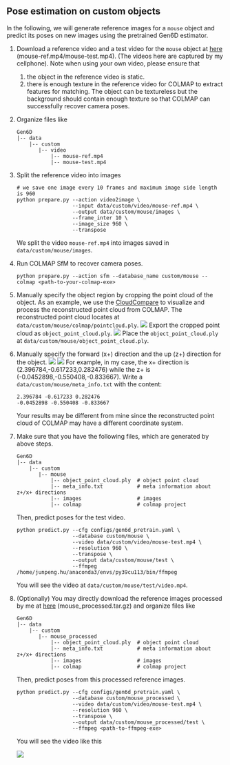 ## Pose estimation on custom objects

In the following, we will generate reference images for a `mouse` object and predict its poses on new images using the pretrained Gen6D estimator.

1. Download a reference video and a test video for the `mouse` object at [here](https://connecthkuhk-my.sharepoint.com/:f:/g/personal/yuanly_connect_hku_hk/EkWESLayIVdEov4YlVrRShQBkOVTJwgK0bjF7chFg2GrBg?e=Y8UpXu) (mouse-ref.mp4/mouse-test.mp4). (The videos here are captured by my cellphone).
   Note when using your own video, please ensure that 
    1) the object in the reference video is static. 
    2) there is enough texture in the reference video for COLMAP to extract features for matching. 
       The object can be textureless but the background should contain enough texture so that COLMAP can successfully recover camera poses.
2. Organize files like
   ```
   Gen6D
   |-- data
       |-- custom
          |-- video
              |-- mouse-ref.mp4
              |-- mouse-test.mp4
   ```
3. Split the reference video into images
   ```shell
   # we save one image every 10 frames and maximum image side length is 960
   python prepare.py --action video2image \
                     --input data/custom/video/mouse-ref.mp4 \
                     --output data/custom/mouse/images \
                     --frame_inter 10 \
                     --image_size 960 \
                     --transpose
   ```
   We split the video `mouse-ref.mp4` into images saved in `data/custom/mouse/images`.
4. Run COLMAP SfM to recover camera poses.
   ```shell
   python prepare.py --action sfm --database_name custom/mouse --colmap <path-to-your-colmap-exe>
   ```
5. Manually specify the object region by cropping the point cloud of the object. 
   As an example, we use the [CloudCompare](https://www.cloudcompare.org/) to visualize and process the reconstructed point cloud from COLMAP.
   The reconstructed point cloud locates at `data/custom/mouse/colmap/pointcloud.ply`.
   ![](assets/exaplain0.png)
   Export the cropped point cloud as `object_point_cloud.ply`.
   ![](assets/explain1.png)
   Place the `object_point_cloud.ply` at `data/custom/mouse/object_point_cloud.ply`.
6. Manually specify the forward (x+) direction and the up (z+) direction for the object.
   ![](assets/explain2.png)
   ![](assets/explain3.png)
   For example, in my case, the x+ direction is (2.396784,-0.617233,0.282476) while the z+ is (-0.0452898,-0.550408,-0.833667).
   Write a `data/custom/mouse/meta_info.txt` with the content:
   ```shell
   2.396784 -0.617233 0.282476
   -0.0452898 -0.550408 -0.833667
   ```
   Your results may be different from mine since the reconstructed point cloud of COLMAP may have a different coordinate system.
7. Make sure that you have the following files, which are generated by above steps.
   ```shell
   Gen6D
   |-- data
       |-- custom
          |-- mouse
              |-- object_point_cloud.ply  # object point cloud
              |-- meta_info.txt           # meta information about z+/x+ directions
              |-- images                  # images
              |-- colmap                  # colmap project
   ```
   Then, predict poses for the test video.
   ```shell
   python predict.py --cfg configs/gen6d_pretrain.yaml \
                     --database custom/mouse \
                     --video data/custom/video/mouse-test.mp4 \
                     --resolution 960 \
                     --transpose \
                     --output data/custom/mouse/test \
                     --ffmpeg /home/junpeng.hu/anaconda3/envs/py39cu113/bin/ffmpeg
   ```
   You will see the video at `data/custom/mouse/test/video.mp4`.
8. (Optionally) You may directly download the reference images processed by me at [here](https://connecthkuhk-my.sharepoint.com/:f:/g/personal/yuanly_connect_hku_hk/EkWESLayIVdEov4YlVrRShQBkOVTJwgK0bjF7chFg2GrBg?e=Y8UpXu) (mouse_processed.tar.gz) and organize files like
   ```shell
   Gen6D
   |-- data
       |-- custom
          |-- mouse_processed
              |-- object_point_cloud.ply  # object point cloud
              |-- meta_info.txt           # meta information about z+/x+ directions
              |-- images                  # images
              |-- colmap                  # colmap project
   ```
   Then, predict poses from this processed reference images.
   ```shell
   python predict.py --cfg configs/gen6d_pretrain.yaml \
                     --database custom/mouse_processed \
                     --video data/custom/video/mouse-test.mp4 \
                     --resolution 960 \
                     --transpose \
                     --output data/custom/mouse_processed/test \
                     --ffmpeg <path-to-ffmpeg-exe>
   ```
   You will see the video like this
   
   ![](assets/example.gif)
